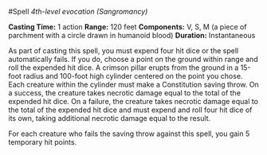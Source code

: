 #Spell
*4th-level evocation (Sangromancy)*

**Casting Time:** 1 action
**Range:** 120 feet
**Components:** V, S, M (a piece of parchment with a circle drawn in humanoid blood)
**Duration:** Instantaneous

As part of casting this spell, you must expend four hit dice or the spell automatically fails. If you do, choose a point on the ground within range and roll the expended hit dice. A crimson pillar erupts from the ground in a 15-foot radius and 100-foot high cylinder centered on the point you chose. Each creature within the cylinder must make a Constitution saving throw. On a success, the creature takes necrotic damage equal to the total of the expended hit dice. On a failure, the creature takes necrotic damage equal to the total of the expended hit dice and must expend and roll four hit dice of its own, taking additional necrotic damage equal to the result.

For each creature who fails the saving throw against this spell, you gain 5 temporary hit points.